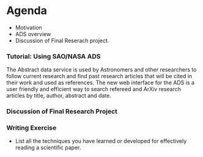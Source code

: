 # Agenda
- Motivation
- ADS overview
- Discussion of Final Reserach project.

### Tutorial: Using SAO/NASA ADS
The Abstract data service is used by Astronomers and other researchers to follow current research and find past research articles that will be cited in their work and used as references. The new web interface for the ADS is a user friendly and efficient way to search refereed and ArXiv research articles by title, author, abstract and date.

### Discussion of Final Research Project

### Writing Exercise
* List all the techniques you have learned or developed for effectively reading a scientific paper.
   
   
   
